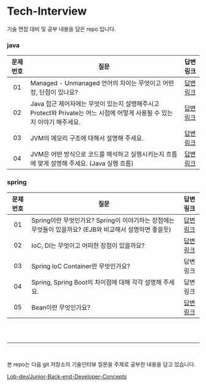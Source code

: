 # Tech-Interview
기술 면접 대비 및 공부 내용을 담은 repo 입니다.

### java
|문제 번호|질문|답변 링크|
|:-------:|--------------------|:-------:|
|01|Managed - Unmanaged 언어의 차이는 무엇이고 어떤 장, 단점이 있나요?|[답변링크](https://github.com/isoomni/Tech-Interview/blob/main/soom/java1.md)|
|02|Java 접근 제어자에는 무엇이 있는지 설명해주시고 Protect와 Private는 어느 시점에 어떻게 사용될 수 있는지 이야기 해주세요.|[답변링크](https://github.com/isoomni/Tech-Interview/blob/main/soom/java2.md)|
|03|JVM의 메모리 구조에 대해서 설명해 주세요.|[답변링크](https://github.com/isoomni/Tech-Interview/blob/main/soom/java3.md)|
|04|JVM은 어떤 방식으로 코드를 해석하고 실행시키는지 흐름에 맞게 설명해 주세요. (Java 실행 흐름)|[답변링크](https://github.com/isoomni/Tech-Interview/blob/main/soom/java4.md)|

### spring
|문제 번호|질문|답변 링크|
|:-------:|--------------------|:-------:|
|01|Spring이란 무엇인가요? Spring이 이야기하는 장점에는 무엇들이 있을까요? (EJB와 비교해서 설명하면 좋을듯)|[답변링크](https://github.com/isoomni/Tech-Interview/blob/main/soom/spring1.md)|
|02|IoC, DI는 무엇이고 어떠한 장점이 있을까요?|[답변링크](https://github.com/isoomni/Tech-Interview/blob/main/soom/spring2.md)|
|03|Spring IoC Container란 무엇인가요?|답변링크|
|04|Spring, Spring Boot의 차이점에 대해 각각 설명해 주세요.|답변링크|
|05|Bean이란 무엇인가요?|[답변링크](https://github.com/isoomni/Tech-Interview/blob/main/soom/spring5.md)|


</br></br>

---

</br>

본 repo는 다음 git 저장소의 기술인터뷰 질문을 주제로 공부한 내용을 담고 있습니다.

[Lob-dev/Junior-Back-end-Developer-Concepts](https://github.com/Lob-dev/Junior-Back-end-Developer-Concepts/blob/main/Job%20interview.md)


</br>
